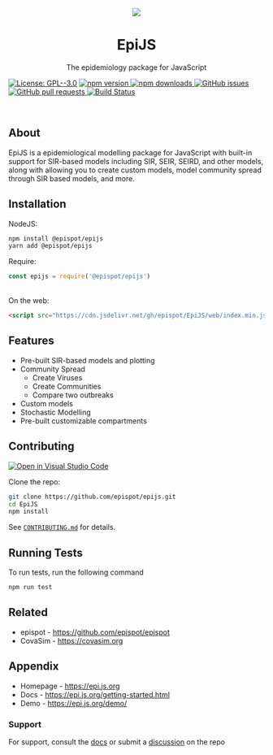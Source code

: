 <p align='center'><img src='https://user-images.githubusercontent.com/55121845/148666491-dd3e2c4a-898b-470d-a44e-0f35ba50510c.png'></img></p>
<h1 align='center'>EpiJS</h1>
<p align='center'>The epidemiology package for JavaScript

[![License: GPL--3.0](https://img.shields.io/github/license/epispot/EpiJS?style=flat-square)](https://github.com/epispot/epijs/blob/main/LICENSE)
[![npm version](https://img.shields.io/npm/v/@epispot/epijs?style=flat-square)
![npm downloads](https://img.shields.io/npm/dt/@epispot/epijs?color=%232c5fde&label=npm%20downloads&style=flat-square) ](https://npmjs.org/package/@epispot/epijs) 
[![GitHub issues](https://img.shields.io/github/issues/epispot/epijs?style=flat-square) ](https://github.com/epispot/epijs/issues/) 
[![GitHub pull requests](https://img.shields.io/github/issues-pr/epispot/epijs?style=flat-square) ](https://github.com/epispot/EpiJS/pulls) 
[![Build Status](https://img.shields.io/github/workflow/status/epispot/EpiJS/Build?label=Build&logo=GitHub&logoColor=white&style=flat-square)](https://github.com/epispot/EpiJS/actions/workflows/build.yml)
</p>
<br>

## About
EpiJS is a epidemiological modelling package for JavaScript with built-in support
for SIR-based models including SIR, SEIR, SEIRD, and other models, along with allowing
you to create custom models, model community spread through SIR based models, and more.
## Installation

NodeJS:
```sh
npm install @epispot/epijs
yarn add @epispot/epijs
```
Require:
```javascript
const epijs = require('@epispot/epijs')
```
\
On the web:
```html
<script src="https://cdn.jsdelivr.net/gh/epispot/EpiJS/web/index.min.js"></script>
```
## Features

- Pre-built SIR-based models and plotting
- Community Spread
    - Create Viruses
    - Create Communities
    - Compare two outbreaks 
- Custom models
- Stochastic Modelling
- Pre-built customizable compartments
## Contributing

<a href="https://open.vscode.dev/epispot/EpiJS"><img src="https://img.shields.io/badge/%20-Open%20In%20Visual%20Studio%20Code-blue?logo=visual-studio-code" alt="Open in Visual Studio Code"></a>

Clone the repo:
```sh
git clone https://github.com/epispot/epijs.git 
cd EpiJS
npm install
```

See [`CONTRIBUTING.md`](https://github.com/epispot/EpiJS/blob/main/CONTRIBUTING.md) for details.

## Running Tests

To run tests, run the following command

```sh
npm run test
```

  
## Related

- epispot - https://github.com/epispot/epispot
- CovaSim - https://covasim.org
## Appendix

- Homepage - https://epi.js.org
- Docs - https://epi.js.org/getting-started.html
- Demo - https://epi.js.org/demo/

### Support

For support, consult the [docs](https://epi.js.org) or submit a [discussion](https://github.com/epispot/EpiJS/discussions/new) on the repo

